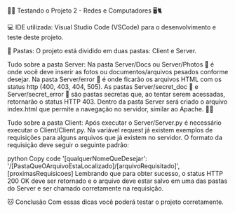 🐾🌐 Testando o Projeto 2 - Redes e Computadores 🖥️🐈 

💻 IDE utilizada:
Visual Studio Code (VSCode) para o desenvolvimento e teste deste projeto.

📂 Pastas:
O projeto está dividido em duas pastas: Client e Server.

Tudo sobre a pasta Server:
Na pasta Server/Docs ou Server/Photos 📁 é onde você deve inserir as fotos ou documentos/arquivos pesados conforme desejar.
Na pasta Server/error 📁 é onde ficarão os arquivos HTML com os status http (400, 403, 404, 505).
As pastas Server/secret_doc 📁 e Server/secret_error 📁 são pastas secretas que, ao tentar serem acessadas, retornarão o status HTTP 403.
Dentro da pasta Server será criado o arquivo index.html que permite a navegação no servidor, similar ao Apache. 🐱‍👤

Tudo sobre a pasta Client:
Após executar o Server/Server.py é necessário executar o Client/Client.py.
Na variável request já existem exemplos de requisições para alguns arquivos que já existem no servidor. O formato da requisição deve seguir o seguinte padrão:

python
Copy code
'[qualquerNomeQueDesejar': '/[PastaQueOArquivoEstaLocalizado]/[arquivoRequisitado]',
[proximasRequisicoes]
Lembrando que para obter sucesso, o status HTTP 200 OK deve ser retornado e o arquivo deve estar salvo em uma das pastas do Server e ser chamado corretamente na requisição.

🐱 Conclusão
Com essas dicas você poderá testar o projeto corretamente.
